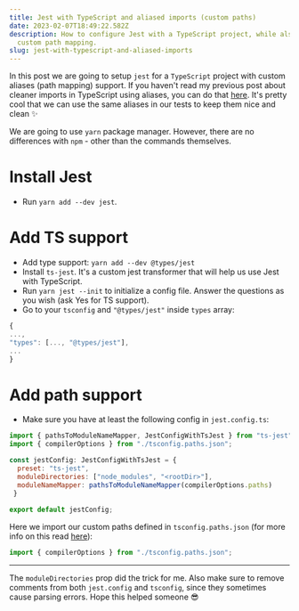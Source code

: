 ```yaml
---
title: Jest with TypeScript and aliased imports (custom paths)
date: 2023-02-07T18:49:22.582Z
description: How to configure Jest with a TypeScript project, while also using
  custom path mapping.
slug: jest-with-typescript-and-aliased-imports
---
```

In this post we are going to setup `jest` for a `TypeScript` project with custom aliases (path mapping) support. If you haven't read my previous post about cleaner imports in TypeScript using aliases, you can do that [here](https://blog.manos-liakos.dev/cleaner-imports-with-aliases-in-react-typescript/). It's pretty cool that we can use the same aliases in our tests to keep them nice and clean ✨

We are going to use `yarn` package manager. However, there are no differences with `npm` - other than the commands themselves.

# Install Jest
- Run `yarn add --dev jest`.

# Add TS support
- Add type support: `yarn add --dev @types/jest`
- Install `ts-jest`. It's a custom jest transformer that will help us use Jest with TypeScript.
- Run `yarn jest --init` to initialize a config file. Answer the questions as you wish (ask Yes for TS support).
- Go to your `tsconfig` and `"@types/jest"` inside `types` array:

```js
{
...,
"types": [..., "@types/jest"],
...
}
```

# Add path support

- Make sure you have at least the following config in `jest.config.ts`:

```js
import { pathsToModuleNameMapper, JestConfigWithTsJest } from "ts-jest";
import { compilerOptions } from "./tsconfig.paths.json";

const jestConfig: JestConfigWithTsJest = {
  preset: "ts-jest",
  moduleDirectories: ["node_modules", "<rootDir>"],
  moduleNameMapper: pathsToModuleNameMapper(compilerOptions.paths)
 }
 
export default jestConfig;
 ```
 
 Here we import our custom paths defined in `tsconfig.paths.json` (for more info on this read [here](https://blog.manos-liakos.dev/cleaner-imports-with-aliases-in-react-typescript/)):

```js
import { compilerOptions } from "./tsconfig.paths.json";
```
 
 
 ___
 
 The `moduleDirectories` prop did the trick for me. Also make sure to remove comments from both `jest.config` and `tsconfig`, since they sometimes cause parsing errors. Hope this helped someone 😎